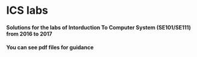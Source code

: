 # ICS labs

#### Solutions for the labs of Intorduction To Computer System (SE101/SE111) from 2016 to 2017
#### You can see pdf files for guidance
